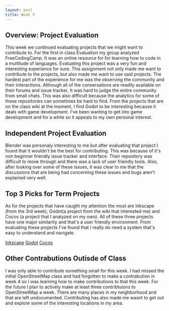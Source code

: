 ```yaml
---
layout: post
title: Week 5
---
```

## Overview: Project Evaluation 
  This week we continued evaluating projects that we might want to contribute to. 
For the first in class Evaluation my group analyzed FreeCodingCamp. 
It was an online resource for for learning how to code in a multitude of languages.
Evaluating this project was a very fun and interesting experience for sure. 
This assignment not only made me want to contribute to the projects, but also made me want to use said projects.
The hardest part of the experience for me was the observing the community and their interactions. 
Although all of the conversations are readily available on their forums and issue tracker, It was hard to judge the entire community from small chats.
This was also difficult because the analytics for some of these repositories can sometimes be hard to find.
From the projects that are on the class wiki at the moment, I find Godot to be interesting because it deals with game development.
I've been wanting to get into game development and for a while so it appeals to my own personal interest. 

## Independent Project Evaluation
Blender was personaly interesting to me but after evaluating that project I found that it wouldn't  be the best for contributing.
This was because of it's non beginner friendly issue tracker and interface. 
Their repository was difficult to move through and there was a lack of user friendly tools. 
Also, after looking over some of these issues, it was clear to me that the discussions that are being had concerning these issues and bugs aren't explained very well.

## Top 3 Picks for Term Projects
As for the projects that have caught my attention the most are Inkscape (from the 3rd week), Godot(a project from the wiki that interested me) and Cocos (a project that I analyzed on my own). 
All of these three projects have one major similarity and that's a user friendly environment. 
From evaluating these projects I've found that I really do need a system that's easy to understand and navigate.

[Inkscape](https://inkscape.org/)
[Godot](https://godotengine.org/)
[Cocos](https://www.cocos.com/en/)

## Other Contrabutions Outisde of Class
I was only able to contribute something small for this week. I had missed the initial OpenStreetMap class and had forgotten to make a contrabution in week 4 so I was learning how to make contributions to that this week. For the future I plan to actively make at least three contribtuions to OpenStreetMap a week. There are many places in my neighborhood and that are left undocumented. Contributing has also made me wasnt to get out and explore some of the interesting locations in my area. 
